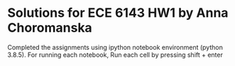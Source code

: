# Solutions for ECE 6143 HW1 by Anna Choromanska
Completed the assignments using ipython notebook environment (python 3.8.5).
For running each notebook,
Run each cell by pressing shift + enter
